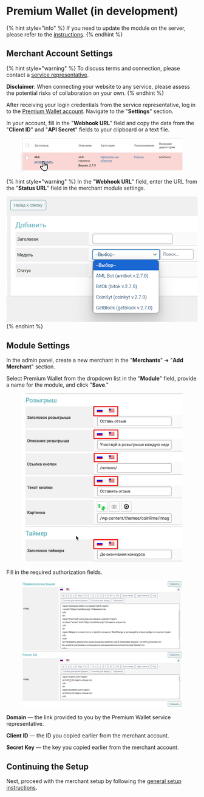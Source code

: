 # Premium Wallet (in development)

{% hint style="info" %}
If you need to update the module on the server, please refer to the [instructions](https://premium.gitbook.io/rukovodstvo-polzovatelya/osnovnye-nastroiki/faq/kak-obnovit-faily-na-servere#moduli-merchantov).
{% endhint %}

## Merchant Account Settings

{% hint style="warning" %}
To discuss terms and connection, please contact a [service representative](https://t.me/ipichipich).

**Disclaimer**: When connecting your website to any service, please assess the potential risks of collaboration on your own.
{% endhint %}

After receiving your login credentials from the service representative, log in to the [Premium Wallet account](https://pw-api.elastoo.com/login). Navigate to the "**Settings**" section.

In your account, fill in the "**Webhook URL**" field and copy the data from the "**Client ID**" and "**API Secret**" fields to your clipboard or a text file.

<figure><img src="../../../.gitbook/assets/image (2106).png" alt=""><figcaption></figcaption></figure>

{% hint style="warning" %}
In the "**Webhook URL**" field, enter the URL from the "**Status URL**" field in the merchant module settings.

![](<../../../.gitbook/assets/image (2105).png>)
{% endhint %}

## Module Settings

In the admin panel, create a new merchant in the "**Merchants**" ➔ "**Add Merchant**" section.

Select Premium Wallet from the dropdown list in the "**Module**" field, provide a name for the module, and click "**Save**."

<figure><img src="../../../.gitbook/assets/image (2104).png" alt="" width="446"><figcaption></figcaption></figure>

Fill in the required authorization fields.

<figure><img src="../../../.gitbook/assets/image (2103).png" alt="" width="430"><figcaption></figcaption></figure>

**Domain** — the link provided to you by the Premium Wallet service representative.

**Client ID** — the ID you copied earlier from the merchant account.

**Secret Key** — the key you copied earlier from the merchant account.

## Continuing the Setup

Next, proceed with the merchant setup by following the [general setup instructions](https://premium.gitbook.io/rukovodstvo-polzovatelya/osnovnye-nastroiki/merchanty-i-avtovyplaty/merchanty/obshie-nastroiki-merchantov).